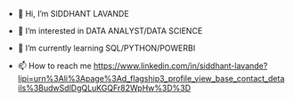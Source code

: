 - 👋 Hi, I’m SIDDHANT LAVANDE
- 👀 I’m interested in DATA ANALYST/DATA SCIENCE
- 🌱 I’m currently learning SQL/PYTHON/POWERBI

- 📫 How to reach me https://www.linkedin.com/in/siddhant-lavande?lipi=urn%3Ali%3Apage%3Ad_flagship3_profile_view_base_contact_details%3BudwSdlDgQLuKGQFr82WpHw%3D%3D

<!---
sid-25L/sid-25L is a ✨ special ✨ repository because its `README.md` (this file) appears on your GitHub profile.
You can click the Preview link to take a look at your changes.
--->
